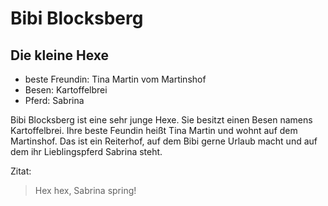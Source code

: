 # Bibi Blocksberg

## Die kleine Hexe
* beste Freundin: Tina Martin vom Martinshof
* Besen: Kartoffelbrei
* Pferd: Sabrina

Bibi Blocksberg ist eine sehr junge Hexe. Sie besitzt einen Besen namens 
Kartoffelbrei. Ihre beste Feundin heißt Tina Martin und wohnt auf dem Martinshof.
Das ist ein Reiterhof, auf dem Bibi gerne Urlaub macht und auf dem ihr 
Lieblingspferd Sabrina steht.

Zitat:
> Hex hex, Sabrina spring!